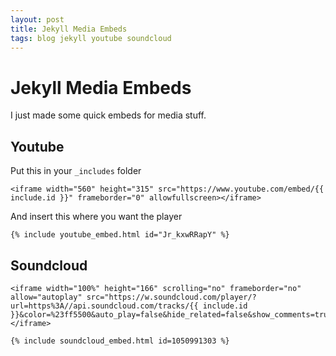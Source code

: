 ```yaml
---
layout: post
title: Jekyll Media Embeds
tags: blog jekyll youtube soundcloud
---
```


# Jekyll Media Embeds

I just made some quick embeds for media stuff.


## Youtube

Put this in your `_includes` folder

```
<iframe width="560" height="315" src="https://www.youtube.com/embed/{{ include.id }}" frameborder="0" allowfullscreen></iframe>
```

And insert this where you want the player

```
{% include youtube_embed.html id="Jr_kxwRRapY" %}
```

## Soundcloud

```
<iframe width="100%" height="166" scrolling="no" frameborder="no" allow="autoplay" src="https://w.soundcloud.com/player/?url=https%3A//api.soundcloud.com/tracks/{{ include.id }}&color=%23ff5500&auto_play=false&hide_related=false&show_comments=true&show_user=true&show_reposts=false&show_teaser=true"></iframe>
```

```
{% include soundcloud_embed.html id=1050991303 %}
```